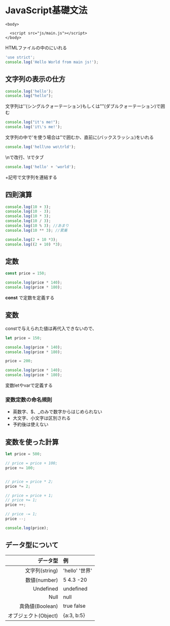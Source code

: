 # JavaScript基礎文法

``` 
<body>
  
  <script src="js/main.js"></script>
</body>
```
HTMLファイルの中の<body></body>にいれる

```js:main.js
'use strict'; 
console.log('Hello World from main js!'); 
```

## 文字列の表示の仕方

```js:main.js
console.log('hello'); 
console.log("hello");
```
文字列は''(シングルクォーテーション)もしくは""(ダブルクォーテーション)で囲む

```js:main.js
console.log("it's me!"); 
console.log('it\'s me!'); 
```
文字列の中で'を使う場合は”で囲むか、直前に\(バックスラッシュ)をいれる

```js:main.js
console.log('hell\no wo\trld'); 
```
\nで改行、\tでタブ

```js:main.js
console.log('hello' + 'world'); 
```
+記号で文字列を連結する


## 四則演算

```js:main.js
console.log(10 + 3); 
console.log(10 - 3); 
console.log(10 * 3); 
console.log(10 / 3); 
console.log(10 % 3); //あまり
console.log(10 ** 3); //累乗

console.log(2 + 10 *3); 
console.log((2 + 10) *3); 
```

## 定数

```js:main.js
const price = 150; 

console.log(price * 140); 
console.log(price * 180); 
```
__const__ で定数を定義する


## 変数
constで与えられた値は再代入できないので、
```js:main.js
let price = 150; 

console.log(price * 140); 
console.log(price * 180); 

price = 200; 

console.log(price * 140); 
console.log(price * 180); 
```
変数letやvarで定義する

### 変数定数の命名規則
* 英数字、$、_のみで数字からはじめられない
* 大文字、小文字は区別される
* 予約後は使えない


## 変数を使った計算
```js:main.js
let price = 500;

// price = price + 100;
price += 100; 


// price = price * 2; 
price *= 2; 

// price = price + 1; 
// price += 1; 
price ++; 

// price -= 1; 
price --; 

console.log(price); 
```

## データ型について

|データ型|例|
|--:|:--|
|文字列(string)|'hello' '世界'|
|数値(number)|5 4.3 -20|
|Undefined|undefined|
|Null|null|
|真偽値(Boolean)|true false|
|オブジェクト(Object)|{a:3, b:5}|




















